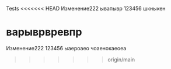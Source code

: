 Tests
<<<<<<< HEAD
Изменение222 ывапывр
123456 шкныкен


варыврвревпр
=======
Изменение222
123456 ыаероаео
чоаенокаеоеа
>>>>>>> origin/main
